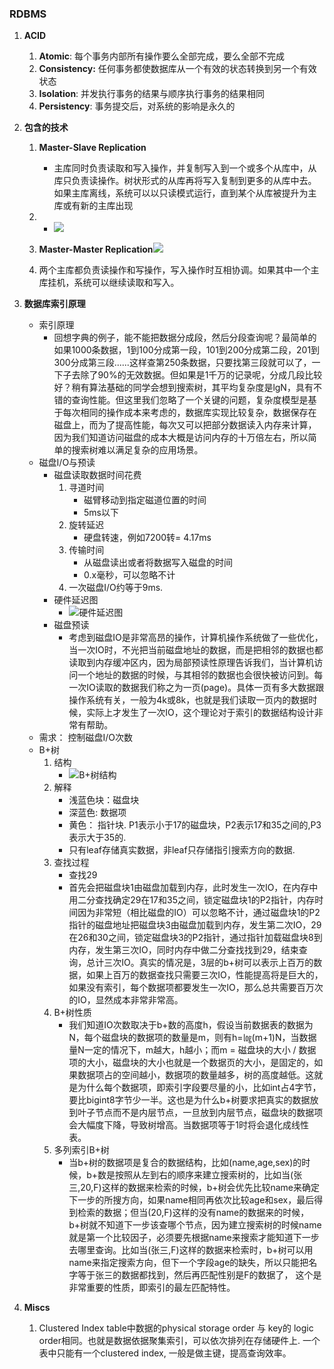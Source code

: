 ### RDBMS

1. **ACID**
	1. **Atomic**: 每个事务内部所有操作要么全部完成，要么全部不完成
	2. **Consistency:** 任何事务都使数据库从一个有效的状态转换到另一个有效状态
	3. **Isolation**: 并发执行事务的结果与顺序执行事务的结果相同
	4. **Persistency**: 事务提交后，对系统的影响是永久的
2. **包含的技术**  
	1. **Master-Slave Replication**  
  		* 主库同时负责读取和写入操作，并复制写入到一个或多个从库中，从库只负责读操作。树状形式的从库再将写入复制到更多的从库中去。如果主库离线，系统可以以只读模式运行，直到某个从库被提升为主库或有新的主库出现

	2. * ![](https://camo.githubusercontent.com/6a097809b9690236258747d969b1d3e0d93bb8ca/687474703a2f2f692e696d6775722e636f6d2f4339696f47746e2e706e67)  
      1. **Master-Master Replication**![](https://camo.githubusercontent.com/5862604b102ee97d85f86f89edda44bde85a5b7f/687474703a2f2f692e696d6775722e636f6d2f6b7241484c47672e706e67)

	3. 两个主库都负责读操作和写操作，写入操作时互相协调。如果其中一个主库挂机，系统可以继续读取和写入。
	
3. __数据库索引原理__
	* 索引原理
		* 回想字典的例子，能不能把数据分成段，然后分段查询呢？最简单的如果1000条数据，1到100分成第一段，101到200分成第二段，201到300分成第三段......这样查第250条数据，只要找第三段就可以了，一下子去除了90%的无效数据。但如果是1千万的记录呢，分成几段比较好？稍有算法基础的同学会想到搜索树，其平均复杂度是lgN，具有不错的查询性能。但这里我们忽略了一个关键的问题，复杂度模型是基于每次相同的操作成本来考虑的，数据库实现比较复杂，数据保存在磁盘上，而为了提高性能，每次又可以把部分数据读入内存来计算，因为我们知道访问磁盘的成本大概是访问内存的十万倍左右，所以简单的搜索树难以满足复杂的应用场景。
	 * 磁盘I/O与预读
		* 磁盘读取数据时间花费
			1. 寻道时间
				* 磁臂移动到指定磁道位置的时间
				* 5ms以下
			2. 旋转延迟
				* 硬盘转速，例如7200转= 4.17ms
			3. 传输时间
				* 从磁盘读出或者将数据写入磁盘的时间
				* 0.x毫秒，可以忽略不计
			4. 一次磁盘I/O约等于9ms. 
		* 硬件延迟图
			* ![硬件延迟图](http://upload-images.jianshu.io/upload_images/1234352-3f90328d01123407.png?imageMogr2/auto-orient/strip%7CimageView2/2/w/1240)
		* 磁盘预读
			* 考虑到磁盘IO是非常高昂的操作，计算机操作系统做了一些优化，当一次IO时，不光把当前磁盘地址的数据，而是把相邻的数据也都读取到内存缓冲区内，因为局部预读性原理告诉我们，当计算机访问一个地址的数据的时候，与其相邻的数据也会很快被访问到。每一次IO读取的数据我们称之为一页(page)。具体一页有多大数据跟操作系统有关，一般为4k或8k，也就是我们读取一页内的数据时候，实际上才发生了一次IO，这个理论对于索引的数据结构设计非常有帮助。
	* 需求： 控制磁盘I/O次数
	* B+树
		1. 结构
			* ![B+树结构](http://upload-images.jianshu.io/upload_images/1234352-5167c6e5d8b28538.png?imageMogr2/auto-orient/strip%7CimageView2/2/w/1240)
		2. 解释
			* 浅蓝色块：磁盘块
			* 深蓝色: 数据项
			* 黄色： 指针块. P1表示小于17的磁盘块，P2表示17和35之间的,P3表示大于35的. 
			* 只有leaf存储真实数据，非leaf只存储指引搜索方向的数据.
		3. 查找过程
			* 查找29
			* 首先会把磁盘块1由磁盘加载到内存，此时发生一次IO，在内存中用二分查找确定29在17和35之间，锁定磁盘块1的P2指针，内存时间因为非常短（相比磁盘的IO）可以忽略不计，通过磁盘块1的P2指针的磁盘地址把磁盘块3由磁盘加载到内存，发生第二次IO，29在26和30之间，锁定磁盘块3的P2指针，通过指针加载磁盘块8到内存，发生第三次IO，同时内存中做二分查找找到29，结束查询，总计三次IO。真实的情况是，3层的b+树可以表示上百万的数据，如果上百万的数据查找只需要三次IO，性能提高将是巨大的，如果没有索引，每个数据项都要发生一次IO，那么总共需要百万次的IO，显然成本非常非常高。
		4. B+树性质
			* 我们知道IO次数取决于b+数的高度h，假设当前数据表的数据为N，每个磁盘块的数据项的数量是m，则有h=㏒(m+1)N，当数据量N一定的情况下，m越大，h越小；而m = 磁盘块的大小 / 数据项的大小，磁盘块的大小也就是一个数据页的大小，是固定的，如果数据项占的空间越小，数据项的数量越多，树的高度越低。这就是为什么每个数据项，即索引字段要尽量的小，比如int占4字节，要比bigint8字节少一半。这也是为什么b+树要求把真实的数据放到叶子节点而不是内层节点，一旦放到内层节点，磁盘块的数据项会大幅度下降，导致树增高。当数据项等于1时将会退化成线性表。
		5. 多列索引B+树
			* 当b+树的数据项是复合的数据结构，比如(name,age,sex)的时候，b+数是按照从左到右的顺序来建立搜索树的，比如当(张三,20,F)这样的数据来检索的时候，b+树会优先比较name来确定下一步的所搜方向，如果name相同再依次比较age和sex，最后得到检索的数据；但当(20,F)这样的没有name的数据来的时候，b+树就不知道下一步该查哪个节点，因为建立搜索树的时候name就是第一个比较因子，必须要先根据name来搜索才能知道下一步去哪里查询。比如当(张三,F)这样的数据来检索时，b+树可以用name来指定搜索方向，但下一个字段age的缺失，所以只能把名字等于张三的数据都找到，然后再匹配性别是F的数据了， 这个是非常重要的性质，即索引的最左匹配特性。

 

4. **Miscs**
	1. Clustered Index 
		table中数据的physical storage order 与 key的 logic order相同。也就是数据依据聚集索引，可以依次排列在存储硬件上. 一个表中只能有一个clustered index, 一般是做主键，提高查询效率。		

